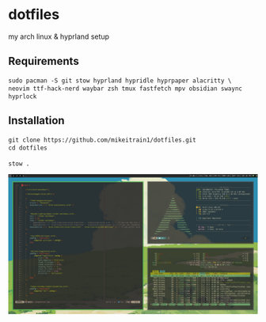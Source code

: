 # dotfiles
my arch linux & hyprland setup 



## Requirements

```
sudo pacman -S git stow hyprland hypridle hyprpaper alacritty \
neovim ttf-hack-nerd waybar zsh tmux fastfetch mpv obsidian swaync hyprlock

```


## Installation

```
git clone https://github.com/mikeitrain1/dotfiles.git
cd dotfiles

stow .
```


![screenshot](/wall/hypr.png) 

